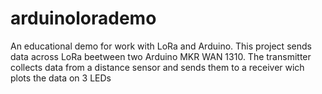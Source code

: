# arduinolorademo
An educational demo for work with LoRa and Arduino.
This project sends data across LoRa beetween two Arduino MKR WAN 1310.
The transmitter collects data from a distance sensor and sends them to a
receiver wich plots the data on 3 LEDs

